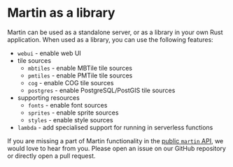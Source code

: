 # Martin as a library

Martin can be used as a standalone server, or as a library in your own Rust application. When used as a library, you can use the following features:

* `webui` - enable web UI
* tile sources
  * `mbtiles` - enable MBTile tile sources
  * `pmtiles` - enable PMTile tile sources
  * `cog` - enable COG tile sources
  * `postgres` - enable PostgreSQL/PostGIS tile sources
* supporting resources
  * `fonts` - enable font sources
  * `sprites` - enable sprite sources
  * `styles` - enable style sources
* `lambda` - add specialised support for running in serverless functions

If you are missing a part of Martin functionality in the [public `martin` API](https://docs.rs/martin), we would love to hear from you.
Please open an issue on our GitHub repository or directly open a pull request.
